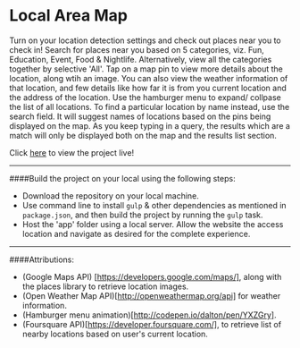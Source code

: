 Local Area Map
====
Turn on your location detection settings and check out places near you to check in! Search for places near you based on 5 categories, viz. Fun, Education, Event, Food & Nightlife. Alternatively, view all the categories together by selective 'All'. Tap on a map pin to view more details about the location, along wtih an image. You can also view the weather information of that location, and few details like how far it is from you current location and the address of the location. Use the hamburger menu to expand/ collpase the list of all locations. To find a particular location by name instead, use the search field. It will suggest names of locations based on the pins being displayed on the map. As you keep typing in a query, the results which are a match will only be displayed both on the map and the results list section.

Click [here](http://ankitasood.github.io/LocalMap) to view the project live!

---

####Build the project on your local using the following steps:
- Download the repository on your local machine.
- Use command line to install `gulp` & other dependencies as mentioned in `package.json`, and then build the project by running the `gulp` task.
- Host the 'app' folder using a local server. Allow the website the access location and navigate as desired for the complete experience.


---

####Attributions:
- (Google Maps API) [https://developers.google.com/maps/], along with the places library to retrieve location images.
- (Open Weather Map API)[http://openweathermap.org/api] for weather information.
- (Hamburger menu animation)[http://codepen.io/dalton/pen/YXZGry].
- (Foursquare API)[https://developer.foursquare.com/], to retrieve list of nearby locations based on user's current location.



